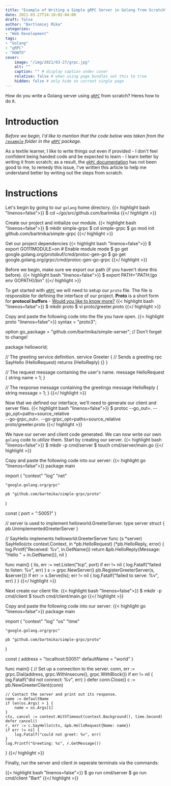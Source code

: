 ```yaml
---
title: "Example of Writing a Simple gRPC Server in Golang from Scratch"
date: 2021-03-27T14:10:03-04:00
draft: false
author: "Bartlomiej Mika"
categories:
- "Web Development"
tags:
- "Golang"
- "gRPC"
- "HOWTO"
cover:
    image: "/img/2021/03-27/grpc.jpg"
    alt: ""
    caption: "" # display caption under cover
    relative: false # when using page bundles set this to true
    hidden: false # only hide on current single page
---
```


How do you write a Golang server using [``gRPC``](https://grpc.io/docs/languages/go/quickstart/) from scratch? Heres how to do it.

<!--more-->

# Introduction
*Before we begin, I'd like to mention that the code below was taken from the [``/example``](https://github.com/grpc/grpc-go/tree/master/examples) folder in the [``gRPC``](https://grpc.io/docs/languages/go/quickstart/) package.*

As a textile learner, I like to write things out even if provided - I don't feel confident being handed code and be expected to learn - I learn better by writing it from scratch; as a result, the [``gRPC`` documentation](https://grpc.io/docs/languages/go/quickstart/) has not been good to me, to remedy this issue, I've written this article to help me understand better by writing out the steps from scratch.

# Instructions

Let's begin by going to our ``golang`` home directory.
{{< highlight bash "linenos=false">}}
$ cd ~/go/src/github.com/bartmika
{{</ highlight >}}

Create our project and initialize our module.
{{< highlight bash "linenos=false">}}
$ mkdir simple-grpc
$ cd simple-grpc
$ go mod init github.com/bartmika/simple-grpc
{{</ highlight >}}

Get our project dependencies
{{< highlight bash "linenos=false">}}
$ export GO111MODULE=on  # Enable module mode
$ go get google.golang.org/protobuf/cmd/protoc-gen-go
$ go get google.golang.org/grpc/cmd/protoc-gen-go-grpc
{{</ highlight >}}

Before we begin, make sure we export our path (if you haven't done this before).
{{< highlight bash "linenos=false">}}
$ export PATH="$PATH:$(go env GOPATH)/bin"
{{</ highlight >}}

To get started with [``gRPC``](https://grpc.io/docs/languages/go/quickstart/) we will need to setup our ``proto`` file. The file is responsible for defining the interface of our project. **Proto** is a short form for **protocol buffers** - [Would you like to know more?](https://developers.google.com/protocol-buffers)
{{< highlight bash "linenos=false">}}
$ mkdir proto
$ vi proto/greeter.proto
{{</ highlight >}}

Copy and paste the following code into the file you have open.
{{< highlight proto "linenos=false">}}
syntax = "proto3";

option go_package = "github.com/bartmika/simple-server"; // Don't forget to change!

package helloworld;

// The greeting service definition.
service Greeter {
    // Sends a greeting
    rpc SayHello (HelloRequest) returns (HelloReply) {}
}

// The request message containing the user's name.
message HelloRequest {
    string name = 1;
}

// The response message containing the greetings
message HelloReply {
    string message = 1;
}
{{</ highlight >}}

Now that we defined our interface, we'll need to generate our client and server files.
{{< highlight bash "linenos=false">}}
$ protoc --go_out=. --go_opt=paths=source_relative \
   --go-grpc_out=. --go-grpc_opt=paths=source_relative \
   proto/greeter.proto
{{</ highlight >}}

We have our server and client code generated. We can now write our own ``golang`` code to *utilize* them. Start by creating our server.
{{< highlight bash "linenos=false">}}
$ mkdir -p cmd/server
$ touch cmd/server/main.go
{{</ highlight >}}

Copy and paste the following code into our server:
{{< highlight go "linenos=false">}}
package main

import (
    "context"
    "log"
    "net"

    "google.golang.org/grpc"

    pb "github.com/bartmika/simple-grpc/proto"
)

const (
    port = ":50051"
)

// server is used to implement helloworld.GreeterServer.
type server struct {
    pb.UnimplementedGreeterServer
}

// SayHello implements helloworld.GreeterServer
func (s *server) SayHello(ctx context.Context, in *pb.HelloRequest) (*pb.HelloReply, error) {
    log.Printf("Received: %v", in.GetName())
    return &pb.HelloReply{Message: "Hello " + in.GetName()}, nil
}

func main() {
    lis, err := net.Listen("tcp", port)
    if err != nil {
        log.Fatalf("failed to listen: %v", err)
    }
    s := grpc.NewServer()
    pb.RegisterGreeterServer(s, &server{})
    if err := s.Serve(lis); err != nil {
        log.Fatalf("failed to serve: %v", err)
    }
}
{{</ highlight >}}

Next create our client file.
{{< highlight bash "linenos=false">}}
$ mkdir -p cmd/client
$ touch cmd/client/main.go
{{</ highlight >}}

Copy and paste the following code into our server:
{{< highlight go "linenos=false">}}
package main

import (
    "context"
    "log"
    "os"
    "time"

    "google.golang.org/grpc"

    pb "github.com/bartmika/simple-grpc/proto"
)

const (
    address     = "localhost:50051"
    defaultName = "world"
)

func main() {
    // Set up a connection to the server.
    conn, err := grpc.Dial(address, grpc.WithInsecure(), grpc.WithBlock())
    if err != nil {
        log.Fatalf("did not connect: %v", err)
    }
    defer conn.Close()
    c := pb.NewGreeterClient(conn)

    // Contact the server and print out its response.
    name := defaultName
    if len(os.Args) > 1 {
        name = os.Args[1]
    }
    ctx, cancel := context.WithTimeout(context.Background(), time.Second)
    defer cancel()
    r, err := c.SayHello(ctx, &pb.HelloRequest{Name: name})
    if err != nil {
        log.Fatalf("could not greet: %v", err)
    }
    log.Printf("Greeting: %s", r.GetMessage())
}
{{</ highlight >}}

Finally, run the server and client in seperate terminals via the commands:

{{< highlight bash "linenos=false">}}
$ go run cmd/server
$ go run cmd/client "Bart"
{{</ highlight >}}
